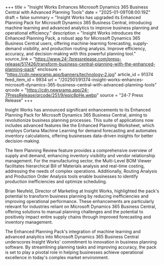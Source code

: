 +++
title = "Insight Works Enhances Microsoft Dynamics 365 Business Central with Advanced Planning Tools"
date = "2025-01-09T08:00:19Z"
draft = false
summary = "Insight Works has upgraded its Enhanced Planning Pack for Microsoft Dynamics 365 Business Central, introducing machine learning and advanced analytics to improve business planning and operational efficiency."
description = "Insight Works introduces the Enhanced Planning Pack, a robust app for Microsoft Dynamics 365 Business Central users, offering machine-learning forecasting, supply-demand visibility, and production routing analysis. Improve efficiency, accuracy, and decision-making with this powerful planning tool."
source_link = "https://www.24-7pressrelease.com/press-release/517426/transform-business-central-planning-with-the-enhanced-planning-pack"
enclosure = "https://cdn.newsramp.app/banners/technology-2.jpg"
article_id = 91374
feed_item_id = 9934
url = "/202501/91374-insight-works-enhances-microsoft-dynamics-365-business-central-with-advanced-planning-tools"
qrcode = "https://cdn.newsramp.app/24-7PressRelease/qrcode/251/9/epic8pHe.webp"
source = "24-7 Press Release"
+++

<p>Insight Works has announced significant enhancements to its Enhanced Planning Pack for Microsoft Dynamics 365 Business Central, aiming to revolutionize business planning processes. This suite of applications now includes advanced features like the Enhanced Planning Worksheet, which employs Cortana Machine Learning for demand forecasting and automates inventory calculations, offering businesses data-driven insights for better decision-making.</p><p>The Item Planning Review feature provides a comprehensive overview of supply and demand, enhancing inventory visibility and vendor relationship management. For the manufacturing sector, the Multi-Level BOM Viewer facilitates hierarchical Bill of Materials analysis and real-time costing, addressing the needs of complex operations. Additionally, Routing Analysis and Production Order Analysis tools enable businesses to identify production inefficiencies and optimize scheduling.</p><p>Brian Neufeld, Director of Marketing at Insight Works, highlighted the pack's potential to transform business planning by reducing inefficiencies and improving operational performance. These enhancements are particularly relevant for industries reliant on Microsoft Dynamics 365 Business Central, offering solutions to manual planning challenges and the potential to positively impact entire supply chains through improved forecasting and inventory management.</p><p>The Enhanced Planning Pack's integration of machine learning and advanced analytics into Microsoft Dynamics 365 Business Central underscores Insight Works' commitment to innovation in business planning software. By streamlining planning tasks and improving accuracy, the pack is set to play a pivotal role in helping businesses achieve operational excellence in today's complex market environment.</p>